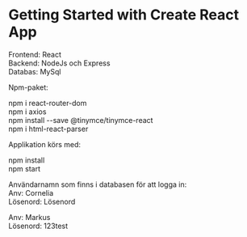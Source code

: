 # Getting Started with Create React App

Frontend: React<br/>
Backend: NodeJs och Express<br/>
Databas: MySql<br/>

Npm-paket:<br/>

npm i react-router-dom<br/>
npm i axios<br/>
npm install --save @tinymce/tinymce-react <br>
npm i html-react-parser</br>

Applikation körs med:<br/>

npm install<br/>
npm start<br/>

Användarnamn som finns i databasen för att logga in:<br/>
Anv: Cornelia<br/>
Lösenord: Lösenord<br/>

Anv: Markus </br>
Lösenord: 123test </br>
